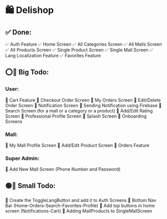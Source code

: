 # 🛍️ Delishop


## ✅ Done: 
✅ Auth Feature
✅ Home Screen
✅ All Categories Screen
✅ All Malls Screen
✅ All Products Screen
✅ Single Product Screen
✅ Single Mall Screen
✅ Lang Localization Feature
✅ Favorites Feature


## ⭕🔳 Big Todo:
### User:
🔳 Cart Feature
🔳 Checkout Order Screen
🔳 My Orders Screen
🔳 Edit/Delete Order Screen
🔳 Notification Screen
🔳 Sending Notification using Firebase
🔳 Search Screen (for a mall or a category or a product)
🔳 Add/Edit Rating Screen
🔳 Professional Profile Screen
🔳 Splash Screen
🔳 Onboarding Screens
### Mall:
🔳 My Mall Profile Screen
🔳 Add/Edit Product Screen
🔳 Orders Feature
### Super Admin:
🔳 Add New Mall Screen (Phone Number and Password)


## 🟢🔳 Small Todo: 
🔳 Create the ToggleLangButton and add it to Auth Screens
🔳 Bottom Nav Bar (Home-Orders-Search-Favorites-Profile)
🔳 Add top buttons in home screen (Notifications-Cart)
🔳 Adding MallProducts to SingleMallScreen
